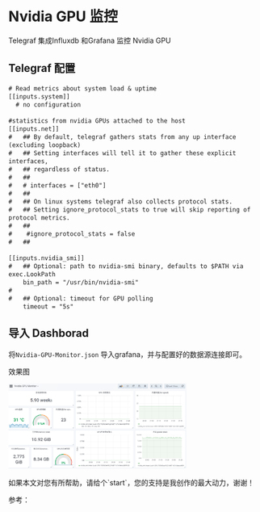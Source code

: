 # Nvidia GPU 监控
Telegraf 集成Influxdb 和Grafana 监控 Nvidia GPU

## Telegraf 配置
```
# Read metrics about system load & uptime
[[inputs.system]]
  # no configuration
 
#statistics from nvidia GPUs attached to the host
[[inputs.net]]
#   ## By default, telegraf gathers stats from any up interface (excluding loopback)
#   ## Setting interfaces will tell it to gather these explicit interfaces,
#   ## regardless of status.
#   ##
#   # interfaces = ["eth0"]
#   ##
#   ## On linux systems telegraf also collects protocol stats.
#   ## Setting ignore_protocol_stats to true will skip reporting of protocol metrics.
#   ##
#    #ignore_protocol_stats = false
#   ##

[[inputs.nvidia_smi]]
#   ## Optional: path to nvidia-smi binary, defaults to $PATH via exec.LookPath
    bin_path = "/usr/bin/nvidia-smi"
#
#   ## Optional: timeout for GPU polling
    timeout = "5s"

```

## 导入 Dashborad 

将`Nvidia-GPU-Monitor.json` 导入grafana，并与配置好的数据源连接即可。

效果图
<p align="datasource">
  <img src=".images/simple.png" width="70%">
</p>
如果本文对您有所帮助，请给个`start`，您的支持是我创作的最大动力，谢谢！

参考：

